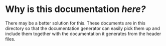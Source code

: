 Why is this documentation _here?_
=================================

There may be a better solution for this.  These documents are in this
directory so that the documentation generator can easily pick them up and
include them together with the documentation it generates from the header
files.
